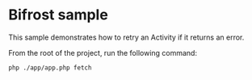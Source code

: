 # Bifrost sample

This sample demonstrates how to retry an Activity if it returns an error.

From the root of the project, run the following command:

```bash
php ./app/app.php fetch
```
